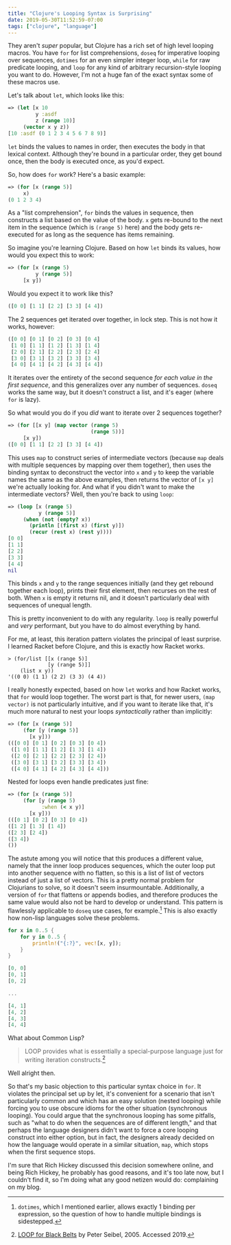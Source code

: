 ```yaml
---
title: "Clojure's Looping Syntax is Surprising"
date: 2019-05-30T11:52:59-07:00
tags: ["clojure", "language"]
---
```


They aren't _super_ popular, but Clojure has a rich set of high level looping
macros. You have `for` for list comprehensions, `doseq` for imperative looping
over sequences, `dotimes` for an even simpler integer loop, `while` for raw
predicate looping, and `loop` for any kind of arbitrary recursion-style looping
you want to do. However, I'm not a huge fan of the exact syntax some of these
macros use.

Let's talk about `let`, which looks like this:

```Clojure
=> (let [x 10
         y :asdf
         z (range 10)]
     (vector x y z))
[10 :asdf (0 1 2 3 4 5 6 7 8 9)]
```

`let` binds the values to names in order, then executes the body in that lexical
context. Although they're bound in a particular order, they get bound once, then
the body is executed once, as you'd expect.

So, how does `for` work? Here's a basic example:

```Clojure
=> (for [x (range 5)]
     x)
(0 1 2 3 4)
```

As a "list comprehension", `for` binds the values in sequence, then constructs a
list based on the value of the body. `x` gets re-bound to the next item in the
sequence (which is `(range 5)` here) and the body gets re-executed for as long
as the sequence has items remaining.

So imagine you're learning Clojure. Based on how `let` binds its values, how
would you expect this to work:

```Clojure
=> (for [x (range 5)
         y (range 5)]
     [x y])
```

Would you expect it to work like this?

```Clojure
([0 0] [1 1] [2 2] [3 3] [4 4])
```

The 2 sequences get iterated over together, in lock step. This is not how it
works, however:

```Clojure
([0 0] [0 1] [0 2] [0 3] [0 4]
 [1 0] [1 1] [1 2] [1 3] [1 4]
 [2 0] [2 1] [2 2] [2 3] [2 4]
 [3 0] [3 1] [3 2] [3 3] [3 4]
 [4 0] [4 1] [4 2] [4 3] [4 4])
```

It iterates over the entirety of the second sequence _for each value in the
first sequence_, and this generalizes over any number of sequences. `doseq`
works the same way, but it doesn't construct a list, and it's eager (where `for`
is lazy).

So what would you do if you _did_ want to iterate over 2 sequences together?

```Clojure
=> (for [[x y] (map vector (range 5)
                           (range 5))]
     [x y])
([0 0] [1 1] [2 2] [3 3] [4 4])
```

This uses `map` to construct series of intermediate vectors (because `map` deals
with multiple sequences by mapping over them together), then uses the binding
syntax to deconstruct the vector into `x` and `y` to keep the variable names the
same as the above examples, then returns the vector of `[x y]` we're actually
looking for. And what if you didn't want to make the intermediate vectors? Well, then you're back to using `loop`:

```Clojure
=> (loop [x (range 5)
          y (range 5)]
     (when (not (empty? x))
       (println [(first x) (first y)])
       (recur (rest x) (rest y))))
[0 0]
[1 1]
[2 2]
[3 3]
[4 4]
nil
```

This binds `x` and `y` to the range sequences initially (and they get rebound
together each loop), prints their first element, then recurses on the rest of
both. When `x` is empty it returns nil, and it doesn't particularly deal with
sequences of unequal length.

This is pretty inconvenient to do with any regularity. `loop` is really powerful
and _very_ performant, but you have to do almost everything by hand.

For me, at least, this iteration pattern violates the principal of least
surprise. I learned Racket before Clojure, and this is exactly how Racket works.

```Racket
> (for/list [[x (range 5)]
             [y (range 5)]]
    (list x y))
'((0 0) (1 1) (2 2) (3 3) (4 4))
```

I really honestly expected, based on how `let` works and how Racket works, that
`for` would loop together. The worst part is that, for newer users, `(map
vector)` is not particularly intuitive, and if you want to iterate like that,
it's much more natural to nest your loops _syntactically_ rather than implicitly:

```Clojure
=> (for [x (range 5)]
     (for [y (range 5)]
       [x y]))
(([0 0] [0 1] [0 2] [0 3] [0 4])
 ([1 0] [1 1] [1 2] [1 3] [1 4])
 ([2 0] [2 1] [2 2] [2 3] [2 4])
 ([3 0] [3 1] [3 2] [3 3] [3 4])
 ([4 0] [4 1] [4 2] [4 3] [4 4]))
```

Nested for loops even handle predicates just fine:

```Clojure
=> (for [x (range 5)]
     (for [y (range 5)
           :when (< x y)]
       [x y]))
(([0 1] [0 2] [0 3] [0 4])
([1 2] [1 3] [1 4])
([2 3] [2 4])
([3 4])
())
```


The astute among you will notice that this produces a different value, namely
that the inner loop produces sequences, which the outer loop put into another
sequence with no flatten, so this is a list of list of vectors instead of just a
list of vectors. This is a pretty normal problem for Clojurians to solve, so it
doesn't seem insurmountable. Additionally, a version of `for` that flattens or
appends bodies, and therefore produces the same value would also not be hard to
develop or understand. This pattern is flawlessly applicable to `doseq` use
cases, for example.[^2] This is also exactly how non-lisp languages solve these
problems.

```Rust
for x in 0..5 {
    for y in 0..5 {
        println!("{:?}", vec![x, y]);
    }
}

[0, 0]
[0, 1]
[0, 2]

...

[4, 1]
[4, 2]
[4, 3]
[4, 4]
```

What about Common Lisp?

>LOOP provides what is essentially a special-purpose language just for writing
>iteration constructs.[^1]

Well alright then.

So that's my basic objection to this particular syntax choice in `for`. It
violates the principal set up by let, it's convenient for a scenario that isn't
particularly common and which has an easy solution (nested looping) while
forcing you to use obscure idioms for the other situation (synchronous looping).
You could argue that the synchronous looping has some pitfalls, such as "what to
do when the sequences are of different length," and that perhaps the language
designers didn't want to force a core looping construct into either option, but
in fact, the designers already decided on how the language would operate in a
similar situation, `map`, which stops when the first sequence stops.

I'm sure that Rich Hickey discussed this decision somewhere online, and
being Rich Hickey, he probably has good reasons, and it's too late now, but I
couldn't find it, so I'm doing what any good netizen would do: complaining on my
blog.

[^1]: [LOOP for Black Belts](
    http://www.gigamonkeys.com/book/loop-for-black-belts.html) by Peter
    Seibel, 2005. Accessed 2019.
[^2]: `dotimes`, which I mentioned earlier, allows exactly 1 binding per
    expression, so the question of how to handle multiple bindings is
    sidestepped.

